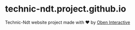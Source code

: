 # technic-ndt.project.github.io

Technic-Ndt website project made with ♥ by [Oben Interactive](http://oben-interactive.fr)
